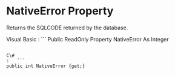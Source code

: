 <!-- loio3c19cc446c5f1014af18e03aa6d6b3ac -->

# NativeError Property

Returns the SQLCODE returned by the database.



Visual Basic
:   ```
Public ReadOnly Property NativeError As Integer
```

C\#
:   ```
public int NativeError {get;}
```

